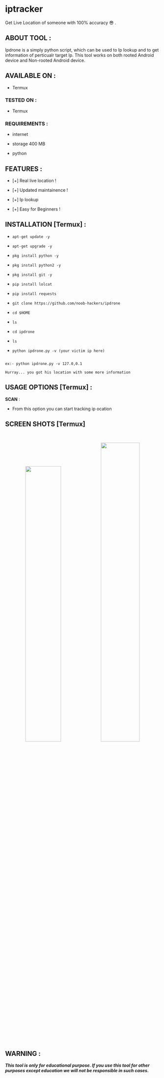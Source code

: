 # iptracker
Get Live Location of someone with 100% accuracy 😎 .



## ABOUT TOOL :

Ipdrone is a simply python script, which can be used to Ip lookup and to get information of perticualr target Ip. This tool works on both rooted Android device and Non-rooted Android device.

## AVAILABLE ON :

* Termux

### TESTED ON :

* Termux

### REQUIREMENTS :

* internet

* storage 400 MB

* python

## FEATURES :

* [+] Real live location !

* [+] Updated maintainence !

* [+] Ip lookup

* [+] Easy for Beginners !

## INSTALLATION [Termux] :

* `apt-get update -y`

* `apt-get upgrade -y`

* `pkg install python -y`

* `pkg install python2 -y`

* `pkg install git -y`

* `pip install lolcat`

* `pip install requests`

* `git clone https://github.com/noob-hackers/ipdrone`

* `cd $HOME`

* `ls`

* `cd ipdrone`

* `ls`

* `python ipdrone.py -v (your victim ip here)`

```

ex:- python ipdrone.py -v 127.0,0.1

Hurray... you got his location with some more information

```

## USAGE OPTIONS [Termux] :

__SCAN__ :

- From this option you can start tracking ip ocation

## SCREEN SHOTS [Termux]

<br>

<p align="center">

<img width="48%" src="https://user-images.githubusercontent.com/49580304/96668874-f114aa80-1310-11eb-870e-4f5371f710f4.jpg"/>

<img width="50%" src="https://user-images.githubusercontent.com/49580304/96668871-ef4ae700-1310-11eb-9549-cde33ef19a71.jpg"/>

</p>

## WARNING : 

***This tool is only for educational purpose. If you use this tool for other purposes except education we will not be responsible in such cases.***

